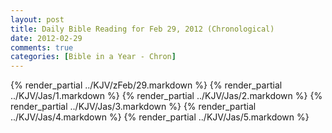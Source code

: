 ```yaml
---
layout: post
title: Daily Bible Reading for Feb 29, 2012 (Chronological)
date: 2012-02-29
comments: true
categories: [Bible in a Year - Chron]
---
```

{% render_partial ../KJV/zFeb/29.markdown %}
{% render_partial ../KJV/Jas/1.markdown %}
{% render_partial ../KJV/Jas/2.markdown %}
{% render_partial ../KJV/Jas/3.markdown %}
{% render_partial ../KJV/Jas/4.markdown %}
{% render_partial ../KJV/Jas/5.markdown %}
